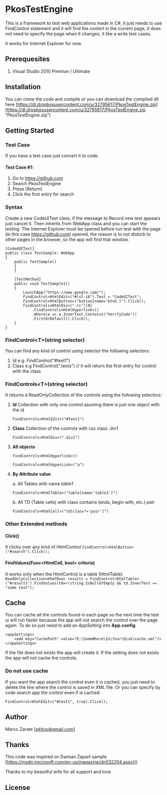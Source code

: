 # PkosTestEngine

This is a framework to test web applications  made in C#, it just needs to use FindControl<T> statement and it will find the contorl in the current page, it does not need to specify the page when it changes, it like a write test cases.

It works for Internet Explorer for now.

## Prerequesites

1. Visual Studio 2010 Premiun / Ultimate

## Installation
You can clone the code and compile or you can download the compiled dll here [https://dl.dropboxusercontent.com/u/32795617/PkosTestEngine.zip](https://dl.dropboxusercontent.com/u/32795617/PkosTestEngine.zip "PkosTestEngine.zip")

## Getting Started

### Test Case
If you have a test case just convert it to code.

#### Test Case #1:
1. Go to https://github.com
2. Search PkosTestEngine
3. Press [Return]
4. Click the first entry for search
  
### Syntax

Create a new CodeUITest class, if the message to Record new test appears just cancel it. Then inherits from WebApp class and you can start the testing.
The Internet Explorer must be opened before run test with the page (in this case https://github.com) opened, the reason is to not disturb to other pages in the browser, so the app will find that window.

	[CodedUITest]
	public class TestSample: WebApp
	{
		public TestSample()
		{
		}

		[TestMethod]
		public void TestSample1()
		{
			LaunchApp("https://www.google.com/");
			FindControl<HtmlEdit>("#lst-ib").Text = "CodeUITest";
			FindControl<HtmlButton>("button[name='btnG']").Click();
			FindControls<HtmlDiv>(".rc")[0]
				.FindControls<HtmlHyperlink>()
				.Where(a => a.InnerText.Contains("VerifyCode"))
				.FirstOrDefault().Click();
		}
	}

### FindControl&lt;T&gt;(string selector)
You can find any kind of control using selector the following selectors:

1. Id e.g. FindControl<HtmlEdit>("#text1")
2. Class e.g FindControl<HtmlEdit>(".texts") // it will return the first entry for control with the class

### FindControls&lt;T&gt;(string selector)
It returns a ReadOnlyCollection of the controls using the following selectors:

1. **Id** Collection with only one control asuming there is just one object with the id

	`FindControls<HtmlEdit>("#text1")`

2. **Class** Collection of the controls with css class .div1

	`FindControls<HtmlDiv>(".div1")`

3. **All objects**

	`FindControls<HtmlHyperlink>()`

	`FindControls<HtmlHyperLink>("a")`
4. **By Attribute value**
	
	a. All Tables with name *table1* 

	`FindControls<HtmlTable>("table[name='table1']")`

	b. All TD (Table cells) with class contains (ends, begin with, etc.) *pair*

	`FindControls<HtmlCell>("td[class*='pair']")`

### Other Extended methods
#### Click()
It clicks over any kind of HtmlControl
`FindControl<HtmlButton>("#search").Click();`

#### FindValues(Func&lt;HtmlCell, bool&gt; criteria)
It works only when the HtmlControl is a table (HtmlTable)
`ReadOnlyCollection<HtmlRow> results = FindControl<HtmlTable>("#results").FindValues(td=>!string.IsNullOrEmpty && td.InnerText == "some text");`

## Cache
You can cache all the controls found in each page so the next time the test ui will run faster because the app will not search the control over the page again.
To do so just need to add an *AppSetting* into **App.config**

	<appSettings>
		<add key="CachePath" value="E:\SomeWhere\In\Your\Disk\cache.xml"/>
	</appSettings>

If the file does not exists the app will create it. If the setting does not exists the app will not cache the controls.
### Do not use cache
If you want the app search the control even it is cached, you just need to delete the line where the control is saved in XML file.
Or you can specify by code search app the control even if is cached:

`FindControl<HtmlEdit>("#text1", true).Click();`


## Author
Marco Zarate [[pkitos@gmail.com]()]

## Thanks
This code was inspired on Damian Zapart sample
[https://msdn.microsoft.com/en-us/magazine/dn532204.aspx]()

Thanks to my beautiful wife for all support and love.
## License 
